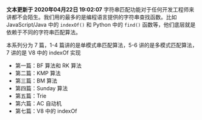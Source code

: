**文本更新于 2020年04月22日 19:02:07**
字符串匹配功能对于任何开发工程师来讲都不会陌生。我们用的最多的是编程语言提供的字符串查找函数。比如 JavaScript/Java 中的 `indexOf()` 和 Python 中的 `find()` 函数等，他们底层就是依赖于不同的字符串匹配算法。

本系列分为 7 篇，1-4 篇讲的是单模式串匹配算法，5-6 讲的是多模式匹配算法，7 讲的是 V8 中的 indexOf 实现

- 第一篇：BF 算法和 RK 算法
- 第二篇：KMP 算法
- 第三篇：BM 算法
- 第四篇：Sunday 算法
- 第五篇：Trie
- 第六篇：AC 自动机
- 第七篇：V8 中的 indexOf
